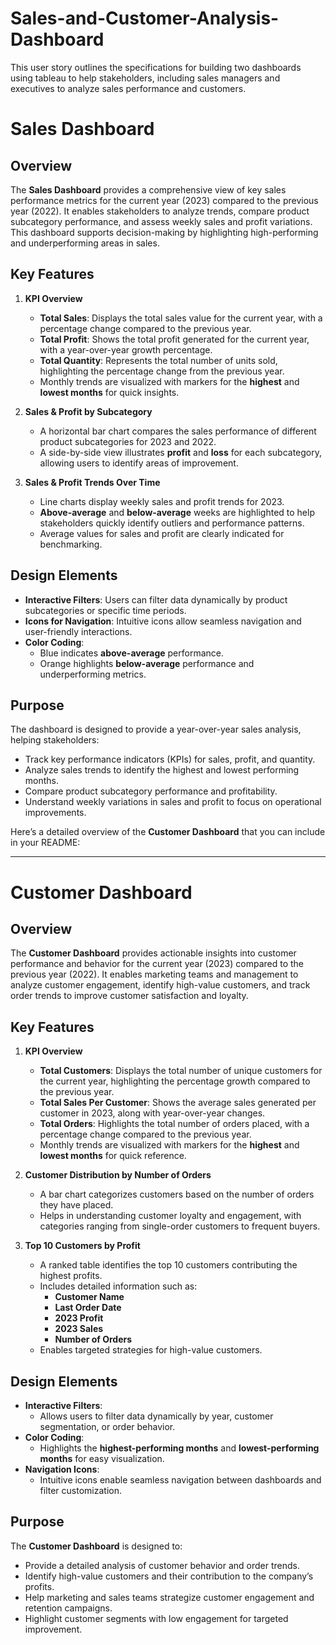# Sales-and-Customer-Analysis-Dashboard
This user story outlines the specifications for building two dashboards using tableau to help stakeholders, including sales managers and executives to analyze sales performance and customers. 

# **Sales Dashboard**  

## **Overview**  
The **Sales Dashboard** provides a comprehensive view of key sales performance metrics for the current year (2023) compared to the previous year (2022). It enables stakeholders to analyze trends, compare product subcategory performance, and assess weekly sales and profit variations. This dashboard supports decision-making by highlighting high-performing and underperforming areas in sales.  

## **Key Features**  

1. **KPI Overview**  
   - **Total Sales**: Displays the total sales value for the current year, with a percentage change compared to the previous year.  
   - **Total Profit**: Shows the total profit generated for the current year, with a year-over-year growth percentage.  
   - **Total Quantity**: Represents the total number of units sold, highlighting the percentage change from the previous year.  
   - Monthly trends are visualized with markers for the **highest** and **lowest months** for quick insights.  

2. **Sales & Profit by Subcategory**  
   - A horizontal bar chart compares the sales performance of different product subcategories for 2023 and 2022.  
   - A side-by-side view illustrates **profit** and **loss** for each subcategory, allowing users to identify areas of improvement.  

3. **Sales & Profit Trends Over Time**  
   - Line charts display weekly sales and profit trends for 2023.  
   - **Above-average** and **below-average** weeks are highlighted to help stakeholders quickly identify outliers and performance patterns.  
   - Average values for sales and profit are clearly indicated for benchmarking.  

## **Design Elements**  
- **Interactive Filters**: Users can filter data dynamically by product subcategories or specific time periods.  
- **Icons for Navigation**: Intuitive icons allow seamless navigation and user-friendly interactions.  
- **Color Coding**:  
  - Blue indicates **above-average** performance.  
  - Orange highlights **below-average** performance and underperforming metrics.  

## **Purpose**  
The dashboard is designed to provide a year-over-year sales analysis, helping stakeholders:  
- Track key performance indicators (KPIs) for sales, profit, and quantity.  
- Analyze sales trends to identify the highest and lowest performing months.  
- Compare product subcategory performance and profitability.  
- Understand weekly variations in sales and profit to focus on operational improvements.  


Here’s a detailed overview of the **Customer Dashboard** that you can include in your README:

---

# **Customer Dashboard**

## **Overview**
The **Customer Dashboard** provides actionable insights into customer performance and behavior for the current year (2023) compared to the previous year (2022). It enables marketing teams and management to analyze customer engagement, identify high-value customers, and track order trends to improve customer satisfaction and loyalty.

## **Key Features**

1. **KPI Overview**  
   - **Total Customers**: Displays the total number of unique customers for the current year, highlighting the percentage growth compared to the previous year.  
   - **Total Sales Per Customer**: Shows the average sales generated per customer in 2023, along with year-over-year changes.  
   - **Total Orders**: Highlights the total number of orders placed, with a percentage change compared to the previous year.  
   - Monthly trends are visualized with markers for the **highest** and **lowest months** for quick reference.

2. **Customer Distribution by Number of Orders**  
   - A bar chart categorizes customers based on the number of orders they have placed.  
   - Helps in understanding customer loyalty and engagement, with categories ranging from single-order customers to frequent buyers.

3. **Top 10 Customers by Profit**  
   - A ranked table identifies the top 10 customers contributing the highest profits.  
   - Includes detailed information such as:  
     - **Customer Name**  
     - **Last Order Date**  
     - **2023 Profit**  
     - **2023 Sales**  
     - **Number of Orders**  
   - Enables targeted strategies for high-value customers.

## **Design Elements**  
- **Interactive Filters**:  
  - Allows users to filter data dynamically by year, customer segmentation, or order behavior.  
- **Color Coding**:  
  - Highlights the **highest-performing months** and **lowest-performing months** for easy visualization.  
- **Navigation Icons**:  
  - Intuitive icons enable seamless navigation between dashboards and filter customization.

## **Purpose**  
The **Customer Dashboard** is designed to:  
- Provide a detailed analysis of customer behavior and order trends.  
- Identify high-value customers and their contribution to the company’s profits.  
- Help marketing and sales teams strategize customer engagement and retention campaigns.  
- Highlight customer segments with low engagement for targeted improvement.


